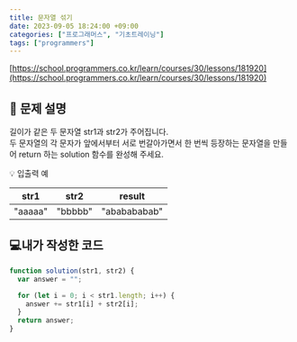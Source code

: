 ```yaml
---
title: 문자열 섞기
date: 2023-09-05 18:24:00 +09:00
categories: ["프로그래머스", "기초트레이닝"]
tags: ["programmers"]
---
```


[https://school.programmers.co.kr/learn/courses/30/lessons/181920](https://school.programmers.co.kr/learn/courses/30/lessons/181920)

## 📔 문제 설명

길이가 같은 두 문자열 str1과 str2가 주어집니다.  
두 문자열의 각 문자가 앞에서부터 서로 번갈아가면서 한 번씩 등장하는 문자열을 만들어 return 하는 solution 함수를 완성해 주세요.

💡 입출력 예

|  str1   |  str2   |    result    |
| :-----: | :-----: | :----------: |
| "aaaaa" | "bbbbb" | "ababababab" |

## 💻내가 작성한 코드

```js
function solution(str1, str2) {
  var answer = "";

  for (let i = 0; i < str1.length; i++) {
    answer += str1[i] + str2[i];
  }
  return answer;
}
```
